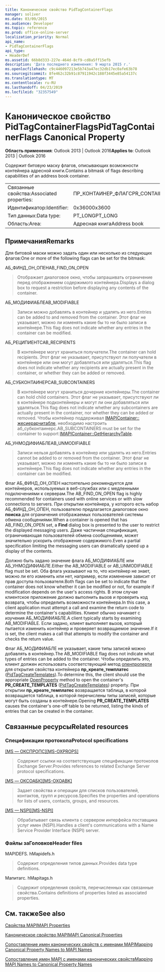 ```yaml
---
title: Каноническое свойство PidTagContainerFlags
manager: soliver
ms.date: 03/09/2015
ms.audience: Developer
ms.topic: reference
ms.prod: office-online-server
localization_priority: Normal
api_name:
- PidTagContainerFlags
api_type:
- HeaderDef
ms.assetid: 66b8d333-227e-464d-8cf9-cd8a5ff15efb
description: 'Дата последнего изменения: 9 марта 2015 г.'
ms.openlocfilehash: c9c446097213e5b743a47ec32db17ec0afe63b78
ms.sourcegitcommit: 8fe462c32b91c87911942c188f3445e85a54137c
ms.translationtype: MT
ms.contentlocale: ru-RU
ms.lasthandoff: 04/23/2019
ms.locfileid: "32357549"
---
```

# <a name="pidtagcontainerflags-canonical-property"></a><span data-ttu-id="cc050-103">Каноническое свойство PidTagContainerFlags</span><span class="sxs-lookup"><span data-stu-id="cc050-103">PidTagContainerFlags Canonical Property</span></span>

  
  
<span data-ttu-id="cc050-104">**Область применения**: Outlook 2013 | Outlook 2016</span><span class="sxs-lookup"><span data-stu-id="cc050-104">**Applies to**: Outlook 2013 | Outlook 2016</span></span> 
  
<span data-ttu-id="cc050-105">Содержит битовую маску флагов, описывающих возможности контейнера адресной книги.</span><span class="sxs-lookup"><span data-stu-id="cc050-105">Contains a bitmask of flags describing capabilities of an address book container.</span></span> 
  
|||
|:-----|:-----|
|<span data-ttu-id="cc050-106">Связанные свойства:</span><span class="sxs-lookup"><span data-stu-id="cc050-106">Associated properties:</span></span>  <br/> |<span data-ttu-id="cc050-107">ПР_КОНТАИНЕР_ФЛАГС</span><span class="sxs-lookup"><span data-stu-id="cc050-107">PR_CONTAINER_FLAGS</span></span>  <br/> |
|<span data-ttu-id="cc050-108">Идентификатор:</span><span class="sxs-lookup"><span data-stu-id="cc050-108">Identifier:</span></span>  <br/> |<span data-ttu-id="cc050-109">0x3600</span><span class="sxs-lookup"><span data-stu-id="cc050-109">0x3600</span></span>  <br/> |
|<span data-ttu-id="cc050-110">Тип данных:</span><span class="sxs-lookup"><span data-stu-id="cc050-110">Data type:</span></span>  <br/> |<span data-ttu-id="cc050-111">PT_LONG</span><span class="sxs-lookup"><span data-stu-id="cc050-111">PT_LONG</span></span>  <br/> |
|<span data-ttu-id="cc050-112">Область:</span><span class="sxs-lookup"><span data-stu-id="cc050-112">Area:</span></span>  <br/> |<span data-ttu-id="cc050-113">Адресная книга</span><span class="sxs-lookup"><span data-stu-id="cc050-113">Address book</span></span>  <br/> |
   
## <a name="remarks"></a><span data-ttu-id="cc050-114">Примечания</span><span class="sxs-lookup"><span data-stu-id="cc050-114">Remarks</span></span>

<span data-ttu-id="cc050-115">Для битовой маски можно задать один или несколько из следующих флагов:</span><span class="sxs-lookup"><span data-stu-id="cc050-115">One or more of the following flags can be set for the bitmask:</span></span>
  
<span data-ttu-id="cc050-116">АБ_ФИНД_ОН_ОПЕН</span><span class="sxs-lookup"><span data-stu-id="cc050-116">AB_FIND_ON_OPEN</span></span> 
  
> <span data-ttu-id="cc050-117">Отображает диалоговое окно, чтобы запрашивать ограничение перед отображением содержимого контейнера.</span><span class="sxs-lookup"><span data-stu-id="cc050-117">Displays a dialog box to request a restriction before displaying any contents of the container.</span></span> 
    
<span data-ttu-id="cc050-118">АБ_МОДИФИАБЛЕ</span><span class="sxs-lookup"><span data-stu-id="cc050-118">AB_MODIFIABLE</span></span> 
  
> <span data-ttu-id="cc050-119">Записи можно добавлять в контейнер и удалять из него.</span><span class="sxs-lookup"><span data-stu-id="cc050-119">Entries can be added to and removed from the container.</span></span> <span data-ttu-id="cc050-120">Этот флаг не указывает, можно ли изменять какие бы то ни было записи в контейнере.</span><span class="sxs-lookup"><span data-stu-id="cc050-120">This flag does not indicate whether any entries in the container can be modified.</span></span>
    
<span data-ttu-id="cc050-121">АБ_РЕЦИПИЕНТС</span><span class="sxs-lookup"><span data-stu-id="cc050-121">AB_RECIPIENTS</span></span> 
  
> <span data-ttu-id="cc050-122">В контейнере могут храниться получатели.</span><span class="sxs-lookup"><span data-stu-id="cc050-122">The container can hold recipients.</span></span> <span data-ttu-id="cc050-123">Этот флаг не указывает, присутствуют ли получатели в контейнере или они могут добавляться или удаляться.</span><span class="sxs-lookup"><span data-stu-id="cc050-123">This flag does not indicate whether any recipients are actually present in the container, or whether they can be added or removed.</span></span> 
    
<span data-ttu-id="cc050-124">АБ_СУБКОНТАИНЕРС</span><span class="sxs-lookup"><span data-stu-id="cc050-124">AB_SUBCONTAINERS</span></span> 
  
> <span data-ttu-id="cc050-125">В контейнере могут храниться дочерние контейнеры.</span><span class="sxs-lookup"><span data-stu-id="cc050-125">The container can hold child containers.</span></span> <span data-ttu-id="cc050-126">Этот флаг не указывает, присутствуют ли в контейнере подконтейнеры и могут ли они добавляться или удаляться.</span><span class="sxs-lookup"><span data-stu-id="cc050-126">This flag does not indicate whether any subcontainers are actually present in the container, nor whether they can be added or removed.</span></span> <span data-ttu-id="cc050-127">Чтобы контейнер поддерживал [IMAPIContainer:: жесиерарчитабле](imapicontainer-gethierarchytable.md), необходимо настроить аб_субконтаинерс.</span><span class="sxs-lookup"><span data-stu-id="cc050-127">AB_SUBCONTAINERS must be set for the container to support [IMAPIContainer::GetHierarchyTable](imapicontainer-gethierarchytable.md).</span></span> 
    
<span data-ttu-id="cc050-128">АБ_УНМОДИФИАБЛЕ</span><span class="sxs-lookup"><span data-stu-id="cc050-128">AB_UNMODIFIABLE</span></span> 
  
> <span data-ttu-id="cc050-129">Записи нельзя добавлять в контейнер или удалять из него.</span><span class="sxs-lookup"><span data-stu-id="cc050-129">Entries cannot be added to or removed from the container.</span></span> <span data-ttu-id="cc050-130">Этот флаг не указывает, можно ли изменять какие бы то ни было записи в контейнере.</span><span class="sxs-lookup"><span data-stu-id="cc050-130">This flag does not indicate whether any entries in the container can be modified.</span></span> 
    
<span data-ttu-id="cc050-131">Флаг АБ_ФИНД_ОН_ОПЕН настоятельно рекомендуется для контейнеров, используемых в веб-службах или с медленными подключениями к серверам.</span><span class="sxs-lookup"><span data-stu-id="cc050-131">The AB_FIND_ON_OPEN flag is highly recommended for containers used with online services or with slow connections to servers.</span></span> <span data-ttu-id="cc050-132">При открытии контейнера, у которого есть набор АБ_ФИНД_ОН_ОПЕН, пользователю предлагается диалоговое окно **поиска** для ограничения отображаемых пользователей системы обмена сообщениями.</span><span class="sxs-lookup"><span data-stu-id="cc050-132">When a container is opened that has AB_FIND_ON_OPEN set, a **Find** dialog box is presented to the user to restrict the displayed messaging users.</span></span> <span data-ttu-id="cc050-133">Даже частичная спецификация, ограничивающая пользователей обмена сообщениями, может значительно ускорить отображение содержимого.</span><span class="sxs-lookup"><span data-stu-id="cc050-133">Even a partial specification limiting the messaging users can dramatically speed up a display of the contents.</span></span> 
  
<span data-ttu-id="cc050-134">Должно быть задано значение флага АБ_МОДИФИАБЛЕ или АБ_УНМОДИФИАБЛЕ.</span><span class="sxs-lookup"><span data-stu-id="cc050-134">Either the AB_MODIFIABLE or AB_UNMODIFIABLE flag must be set.</span></span> <span data-ttu-id="cc050-135">Оба флага указывают на то, что контейнер не знает, можно ли его изменить или нет, например, если изменение зависит от прав доступа пользователя.</span><span class="sxs-lookup"><span data-stu-id="cc050-135">Both flags can be set to indicate that the container does not know whether it can be modified or not, for example if modification depends on the user's access rights.</span></span> <span data-ttu-id="cc050-136">В этом случае клиентское приложение должно выполнить вызов и проверить код возврата, чтобы определить возможности контейнера.</span><span class="sxs-lookup"><span data-stu-id="cc050-136">In this case, a client application must attempt a call and examine the return code to determine the container's capabilities.</span></span> <span data-ttu-id="cc050-137">Клиент обычно начинает с изучения АБ_МОДИФИАБЛЕ.</span><span class="sxs-lookup"><span data-stu-id="cc050-137">A client typically starts by examining AB_MODIFIABLE.</span></span> <span data-ttu-id="cc050-138">Если задано, клиент выполняет вызов, который пытается изменить контейнер и проверяет возвращаемое значение.</span><span class="sxs-lookup"><span data-stu-id="cc050-138">If it is set, the client makes a call that attempts to modify the container and checks the return value.</span></span> 
  
<span data-ttu-id="cc050-139">Флаг АБ_МОДИФИАБЛЕ не указывает, какие типы записей можно добавлять в контейнер.</span><span class="sxs-lookup"><span data-stu-id="cc050-139">The AB_MODIFIABLE flag does not indicate what types of entries can be added to the container.</span></span> <span data-ttu-id="cc050-140">Чтобы определить это, клиент должен использовать соответствующий метод [опенпроперти](imapiprop-openproperty.md) для открытия свойства контейнера **пр_креате_темплатес** ([PidTagCreateTemplates](pidtagcreatetemplates-canonical-property.md)).</span><span class="sxs-lookup"><span data-stu-id="cc050-140">To determine this, the client should use the appropriate [OpenProperty](imapiprop-openproperty.md) method to open the container's **PR_CREATE_TEMPLATES** ([PidTagCreateTemplates](pidtagcreatetemplates-canonical-property.md)) property.</span></span> <span data-ttu-id="cc050-141">При открытии **пр_креате_темплатес** возвращается таблица, в которой возвращается таблица, в которой перечислены типы записей, которые могут быть созданы в контейнере.</span><span class="sxs-lookup"><span data-stu-id="cc050-141">Opening **PR_CREATE_TEMPLATES** causes the container's one-off table to be returned, listing the kinds of entries that can be created in the container.</span></span> 
  
## <a name="related-resources"></a><span data-ttu-id="cc050-142">Связанные ресурсы</span><span class="sxs-lookup"><span data-stu-id="cc050-142">Related resources</span></span>

### <a name="protocol-specifications"></a><span data-ttu-id="cc050-143">Спецификации протокола</span><span class="sxs-lookup"><span data-stu-id="cc050-143">Protocol specifications</span></span>

<span data-ttu-id="cc050-144">[[MS — ОКСПРОПС]](https://msdn.microsoft.com/library/f6ab1613-aefe-447d-a49c-18217230b148%28Office.15%29.aspx)</span><span class="sxs-lookup"><span data-stu-id="cc050-144">[[MS-OXPROPS]](https://msdn.microsoft.com/library/f6ab1613-aefe-447d-a49c-18217230b148%28Office.15%29.aspx)</span></span>
  
> <span data-ttu-id="cc050-145">Содержит ссылки на соответствующие спецификации протоколов Exchange Server.</span><span class="sxs-lookup"><span data-stu-id="cc050-145">Provides references to related Exchange Server protocol specifications.</span></span>
    
<span data-ttu-id="cc050-146">[[MS — ОКСОАБК]](https://msdn.microsoft.com/library/f4cf9b4c-9232-4506-9e71-2270de217614%28Office.15%29.aspx)</span><span class="sxs-lookup"><span data-stu-id="cc050-146">[[MS-OXOABK]](https://msdn.microsoft.com/library/f4cf9b4c-9232-4506-9e71-2270de217614%28Office.15%29.aspx)</span></span>
  
> <span data-ttu-id="cc050-147">Задает свойства и операции для списков пользователей, контактов, групп и ресурсов.</span><span class="sxs-lookup"><span data-stu-id="cc050-147">Specifies the properties and operations for lists of users, contacts, groups, and resources.</span></span>
    
<span data-ttu-id="cc050-148">[[MS — NSPI]](https://msdn.microsoft.com/library/6dd0a3ea-b4d4-4a73-a857-add03a89a543%28Office.15%29.aspx)</span><span class="sxs-lookup"><span data-stu-id="cc050-148">[[MS-NSPI]](https://msdn.microsoft.com/library/6dd0a3ea-b4d4-4a73-a857-add03a89a543%28Office.15%29.aspx)</span></span>
  
> <span data-ttu-id="cc050-149">Обрабатывает связь клиента с сервером интерфейса поставщика услуг имен (NSPI).</span><span class="sxs-lookup"><span data-stu-id="cc050-149">Handles a client's communications with a Name Service Provider Interface (NSPI) server.</span></span>
    
### <a name="header-files"></a><span data-ttu-id="cc050-150">Файлы заГоловков</span><span class="sxs-lookup"><span data-stu-id="cc050-150">Header files</span></span>

<span data-ttu-id="cc050-151">MAPIDEFS. h</span><span class="sxs-lookup"><span data-stu-id="cc050-151">Mapidefs.h</span></span>
  
> <span data-ttu-id="cc050-152">Содержит определения типов данных.</span><span class="sxs-lookup"><span data-stu-id="cc050-152">Provides data type definitions.</span></span>
    
<span data-ttu-id="cc050-153">Мапитагс. h</span><span class="sxs-lookup"><span data-stu-id="cc050-153">Mapitags.h</span></span>
  
> <span data-ttu-id="cc050-154">Содержит определения свойств, перечисленных как связанные свойства.</span><span class="sxs-lookup"><span data-stu-id="cc050-154">Contains definitions of properties listed as associated properties.</span></span>
    
## <a name="see-also"></a><span data-ttu-id="cc050-155">См. также</span><span class="sxs-lookup"><span data-stu-id="cc050-155">See also</span></span>



[<span data-ttu-id="cc050-156">Свойства MAPI</span><span class="sxs-lookup"><span data-stu-id="cc050-156">MAPI Properties</span></span>](mapi-properties.md)
  
[<span data-ttu-id="cc050-157">Каноническое свойство MAPI</span><span class="sxs-lookup"><span data-stu-id="cc050-157">MAPI Canonical Properties</span></span>](mapi-canonical-properties.md)
  
[<span data-ttu-id="cc050-158">Сопоставление имен канонических свойств с именами MAPI</span><span class="sxs-lookup"><span data-stu-id="cc050-158">Mapping Canonical Property Names to MAPI Names</span></span>](mapping-canonical-property-names-to-mapi-names.md)
  
[<span data-ttu-id="cc050-159">Сопоставление имен MAPI с именами канонических свойств</span><span class="sxs-lookup"><span data-stu-id="cc050-159">Mapping MAPI Names to Canonical Property Names</span></span>](mapping-mapi-names-to-canonical-property-names.md)

